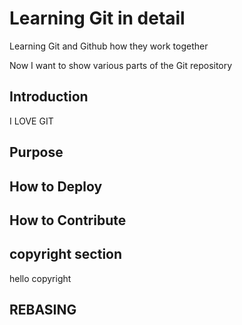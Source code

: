# Learning Git in detail

Learning Git and Github how they work together

Now I want to show various parts of the Git repository

## Introduction 
I LOVE GIT
## Purpose
## How to Deploy
## How to Contribute
## copyright section
hello copyright
## REBASING
